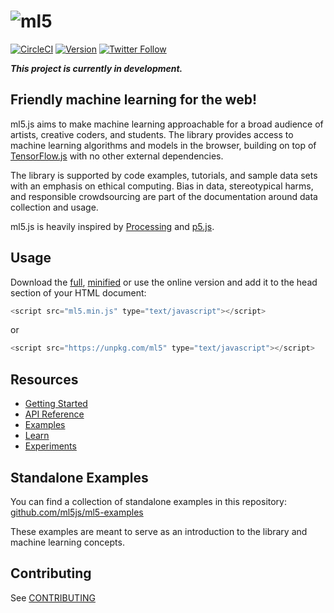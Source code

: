 # ![ml5](https://user-images.githubusercontent.com/10605821/41332516-2ee26714-6eac-11e8-83e4-a40b8761e764.png)

[![CircleCI](https://img.shields.io/circleci/project/github/RedSparr0w/node-csgo-parser.svg?style=flat-square)](https://circleci.com/gh/ITPNYU/ml5) [![Version](https://img.shields.io/npm/v/ml5.svg?style=flat-square)](https://www.npmjs.com/package/ml5) 
[![Twitter Follow](https://img.shields.io/twitter/follow/espadrine.svg?style=social&label=Follow)](https://twitter.com/ml5js)



**_This project is currently in development._**

## Friendly machine learning for the web!

ml5.js aims to make machine learning approachable for a broad audience of artists, creative coders, and students. The library provides access to machine learning algorithms and models in the browser, building on top of [TensorFlow.js](https://js.tensorflow.org/) with no other external dependencies.

The library is supported by code examples, tutorials, and sample data sets with an emphasis on ethical computing. Bias in data, stereotypical harms, and responsible crowdsourcing are part of the documentation around data collection and usage.

ml5.js is heavily inspired by [Processing](https://processing.org/) and [p5.js](https://p5js.org/).

## Usage

Download the [full](https://raw.githubusercontent.com/ml5js/ml5-library/master/dist/ml5.js), [minified](https://raw.githubusercontent.com/ml5js/ml5-library/master/dist/ml5.min.js) or use the online version and add it to the head section of your HTML document:

```javascript
<script src="ml5.min.js" type="text/javascript"></script>
```
or 
```javascript
<script src="https://unpkg.com/ml5" type="text/javascript"></script>
```

## Resources

- [Getting Started](https://ml5js.org/docs/getting-started)
- [API Reference](https://ml5js.org/docs/ImageClassifier)
- [Examples](https://ml5js.org/docs/quick-start)
- [Learn](https://ml5js.org/docs/glossary-machine-learning)
- [Experiments](https://ml5js.org/en/experiments)

## Standalone Examples

You can find a collection of standalone examples in this repository: [github.com/ml5js/ml5-examples](https://github.com/ml5js/ml5-examples) 

These examples are meant to serve as an introduction to the library and machine learning concepts.

## Contributing

See [CONTRIBUTING](CONTRIBUTING.md)








